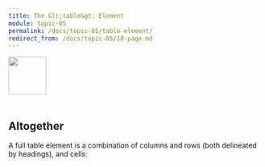 ```yaml
---
title: The &lt;table&gt; Element
module: topic-05
permalink: /docs/topic-05/table-element/
redirect_from: /docs/topic-05/18-page.md
---
```


<img src="./../../../img/arrow-divider.svg" style="width: 75px; border: none; margin: 0px 0 20px 0" />

## Altogether

A full table element is a combination of columns and rows (both delineated by headings), and cells:


<div class="codepen-embed">
  <p data-height="600" data-theme-id="30567" data-slug-hash="RLjgmO" data-default-tab="html,result" data-user="Media-Ed-Online" data-embed-version="2" data-pen-title="Topic-05: Tables, Pt. 1" class="codepen"></p>
</div>
